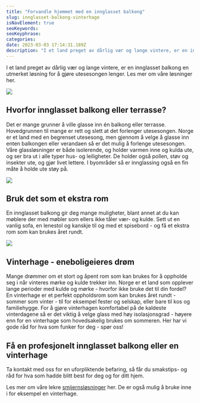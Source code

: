 ```yaml
---
title: "Forvandle hjemmet med en innglasset balkong"
slug: innglasset-balkong-vinterhage
isNavElement: true
seoKeywords: 
seoKeyphrase: 
categories: 
date: 2023-03-03 17:14:31.189Z
description: "I et land preget av dårlig vær og lange vintere, er en innglasset balkong en utmerket løsning for å gjøre utesesongen lenger. Les mer om våre løsninger her."
---
```


I et land preget av dårlig vær og lange vintere, er en innglasset balkong en utmerket løsning for å gjøre utesesongen lenger. Les mer om våre løsninger her.



![](https://cdn.sanity.io/images/csbn9wp4/transformed-data/f1c67e3bf20cd09fb364f8c0d1bc4be9d06372b2-5000x3000.jpg)

## Hvorfor innglasset balkong eller terrasse?

Det er mange grunner å ville glasse inn én balkong eller terrasse. Hovedgrunnen til mange er rett og slett at det forlenger utesesongen. Norge er et land med en begrenset utesesong, men gjennom å velge å glasse inn enten balkongen eller verandaen så er det mulig å forlenge utesesongen. Våre glassløsninger er både isolerende, og holder varmen inne og kulda ute, og ser bra ut i alle typer hus- og leiligheter. De holder også pollen, støv og insekter ute, og gjør livet lettere. I byområder så er innglassing også en fin måte å holde ute støy på.



![](https://cdn.sanity.io/images/csbn9wp4/transformed-data/d37af17df7cf955ff46faba34ee79199668fa1df-5000x3000.jpg)

## Bruk det som et ekstra rom

En innglasset balkong gir deg mange muligheter, blant annet at du kan møblere der med møbler som ellers ikke tåler vær- og kulde. Sett ut en vanlig sofa, en lenestol og kanskje til og med et spisebord - og få et ekstra rom som kan brukes året rundt.



![](https://cdn.sanity.io/images/csbn9wp4/transformed-data/efc87f85ff5d9cce2dbbad2c3e4745901cda57c8-5000x3000.jpg)

## Vinterhage - eneboligeieres drøm

Mange drømmer om et stort og åpent rom som kan brukes for å oppholde seg i når vinteres mørke og kulde trekker inn. Norge er et land som opplever lange perioder med kulde og mørke - hvorfor ikke bruke det til din fordel? En vinterhage er et perfekt oppholdsrom som kan brukes året rundt - sommer som vinter - til for eksempel fester og selskap, eller bare til kos og familiehygge. For å gjøre vinterhagen komfortabel på de kaldeste vinterdagene så er det viktig å velge glass med høy isolasjonsgrad - høyere enn for en vinterhage som hovedsakelig brukes om sommeren. Her har vi gode råd for hva som funker for deg - spør oss!

## Få en profesjonelt innglasset balkong eller en vinterhage

Ta kontakt med oss for en uforpliktende befaring, så får du smakstips- og råd for hva som hadde blitt best for deg og for ditt hjem.



Les mer om våre lekre [smijernsløsninger](/smijernsdor) her. De er også mulig å bruke inne i for eksempel en vinterhage.
